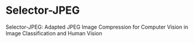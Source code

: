 # Selector-JPEG
Selector-JPEG: Adapted JPEG Image Compression for Computer Vision in Image Classification and Human Vision

